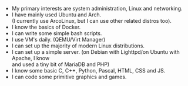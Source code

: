 - My primary interests are system administration, Linux and networking.
- I have mainly used Ubuntu and Arch. <br />(I currently use ArcoLinux, but I can use other related distros too).
- I know the basics of Docker.
- I can write some simple bash scripts.
- I use VM's daily. (QEMU/Virt Manager)
- I can set up the majority of modern Linux distributions.
- I can set up a simple server. (on Debian with Lighttpd/on Ubuntu with Apache, I know <br />and used a tiny bit of MariaDB and PHP)
- I know some basic C, C++, Python, Pascal, HTML, CSS and JS. 
- I can code some primitive graphics and games.
